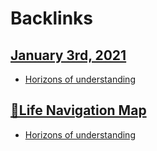 
# Backlinks
## [January 3rd, 2021](<January 3rd, 2021.md>)
- [Horizons of understanding](<Horizons of understanding.md>)

## [🌱Life Navigation Map](<🌱Life Navigation Map.md>)
- [Horizons of understanding](<Horizons of understanding.md>)

